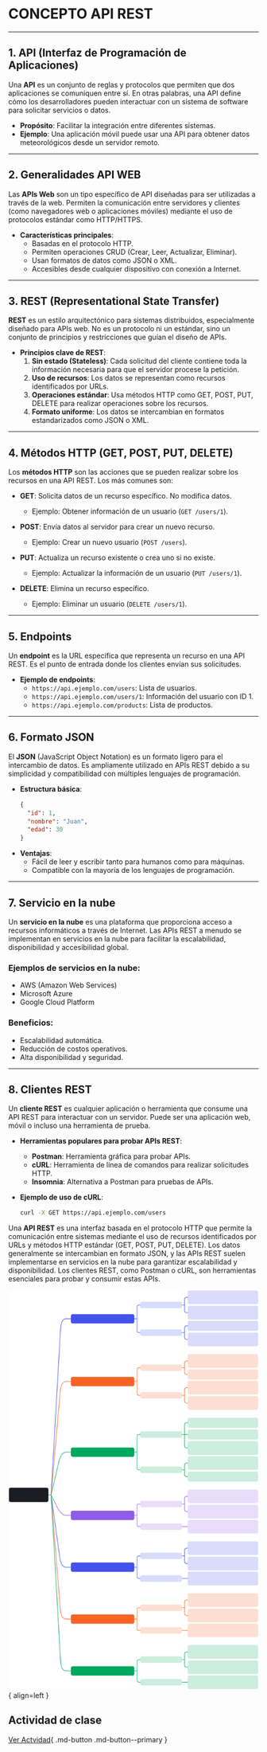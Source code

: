 # **CONCEPTO API REST**

---

## **1. API (Interfaz de Programación de Aplicaciones)**

Una **API** es un conjunto de reglas y protocolos que permiten que dos aplicaciones se comuniquen entre sí. En otras palabras, una API define cómo los desarrolladores pueden interactuar con un sistema de software para solicitar servicios o datos.

- **Propósito**: Facilitar la integración entre diferentes sistemas.
- **Ejemplo**: Una aplicación móvil puede usar una API para obtener datos meteorológicos desde un servidor remoto.

---

## **2. Generalidades API WEB**

Las **APIs Web** son un tipo específico de API diseñadas para ser utilizadas a través de la web. Permiten la comunicación entre servidores y clientes (como navegadores web o aplicaciones móviles) mediante el uso de protocolos estándar como HTTP/HTTPS.

- **Características principales**:
  - Basadas en el protocolo HTTP.
  - Permiten operaciones CRUD (Crear, Leer, Actualizar, Eliminar).
  - Usan formatos de datos como JSON o XML.
  - Accesibles desde cualquier dispositivo con conexión a Internet.

---

## **3. REST (Representational State Transfer)**

**REST** es un estilo arquitectónico para sistemas distribuidos, especialmente diseñado para APIs web. No es un protocolo ni un estándar, sino un conjunto de principios y restricciones que guían el diseño de APIs.

- **Principios clave de REST**:
  1. **Sin estado (Stateless)**: Cada solicitud del cliente contiene toda la información necesaria para que el servidor procese la petición.
  2. **Uso de recursos**: Los datos se representan como recursos identificados por URLs.
  3. **Operaciones estándar**: Usa métodos HTTP como GET, POST, PUT, DELETE para realizar operaciones sobre los recursos.
  4. **Formato uniforme**: Los datos se intercambian en formatos estandarizados como JSON o XML.

---

## **4. Métodos HTTP (GET, POST, PUT, DELETE)**

Los **métodos HTTP** son las acciones que se pueden realizar sobre los recursos en una API REST. Los más comunes son:

- **GET**: Solicita datos de un recurso específico. No modifica datos.
  - Ejemplo: Obtener información de un usuario (`GET /users/1`).

- **POST**: Envía datos al servidor para crear un nuevo recurso.
  - Ejemplo: Crear un nuevo usuario (`POST /users`).

- **PUT**: Actualiza un recurso existente o crea uno si no existe.
  - Ejemplo: Actualizar la información de un usuario (`PUT /users/1`).

- **DELETE**: Elimina un recurso específico.
  - Ejemplo: Eliminar un usuario (`DELETE /users/1`).

---

## **5. Endpoints**

Un **endpoint** es la URL específica que representa un recurso en una API REST. Es el punto de entrada donde los clientes envían sus solicitudes.

- **Ejemplo de endpoints**:
  - `https://api.ejemplo.com/users`: Lista de usuarios.
  - `https://api.ejemplo.com/users/1`: Información del usuario con ID 1.
  - `https://api.ejemplo.com/products`: Lista de productos.

---

## **6. Formato JSON**

El **JSON** (JavaScript Object Notation) es un formato ligero para el intercambio de datos. Es ampliamente utilizado en APIs REST debido a su simplicidad y compatibilidad con múltiples lenguajes de programación.

- **Estructura básica**:
  ```json
  {
    "id": 1,
    "nombre": "Juan",
    "edad": 30
  }
  ```
- **Ventajas**:
  - Fácil de leer y escribir tanto para humanos como para máquinas.
  - Compatible con la mayoría de los lenguajes de programación.

---

## **7. Servicio en la nube**

Un **servicio en la nube** es una plataforma que proporciona acceso a recursos informáticos a través de Internet. Las APIs REST a menudo se implementan en servicios en la nube para facilitar la escalabilidad, disponibilidad y accesibilidad global.

### **Ejemplos de servicios en la nube**:
  - AWS (Amazon Web Services)
  - Microsoft Azure
  - Google Cloud Platform

### **Beneficios**:
  - Escalabilidad automática.
  - Reducción de costos operativos.
  - Alta disponibilidad y seguridad.

---

## **8. Clientes REST**

Un **cliente REST** es cualquier aplicación o herramienta que consume una API REST para interactuar con un servidor. Puede ser una aplicación web, móvil o incluso una herramienta de prueba.

- **Herramientas populares para probar APIs REST**:
  - **Postman**: Herramienta gráfica para probar APIs.
  - **cURL**: Herramienta de línea de comandos para realizar solicitudes HTTP.
  - **Insomnia**: Alternativa a Postman para pruebas de APIs.

- **Ejemplo de uso de cURL**:
  ```bash
  curl -X GET https://api.ejemplo.com/users
  ```

Una **API REST** es una interfaz basada en el protocolo HTTP que permite la comunicación entre sistemas mediante el uso de recursos identificados por URLs y métodos HTTP estándar (GET, POST, PUT, DELETE). Los datos generalmente se intercambian en formato JSON, y las APIs REST suelen implementarse en servicios en la nube para garantizar escalabilidad y disponibilidad. Los clientes REST, como Postman o cURL, son herramientas esenciales para probar y consumir estas APIs.


![Image title](assets/apirest.svg){ align=left }

## **Actividad de clase**

[Ver Actvidad](assets/pdfs/act1.pdf){ .md-button .md-button--primary }
